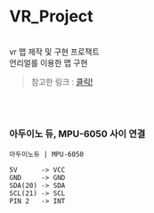 # VR_Project


</br> vr 맵 제작 및 구현 프로잭트
</br> 언리얼를 이용한 맵 구현


>참고한 링크 : 
>[클릭!](https://www.relativty.com/)


</br>
</br>



### 아두이노 듀, MPU-6050 사이 연결

```
아두이노듀 | MPU-6050

5V      -> VCC  
GND     -> GND  
SDA(20) -> SDA  
SCL(21) -> SCL  
PIN 2   -> INT  
```
